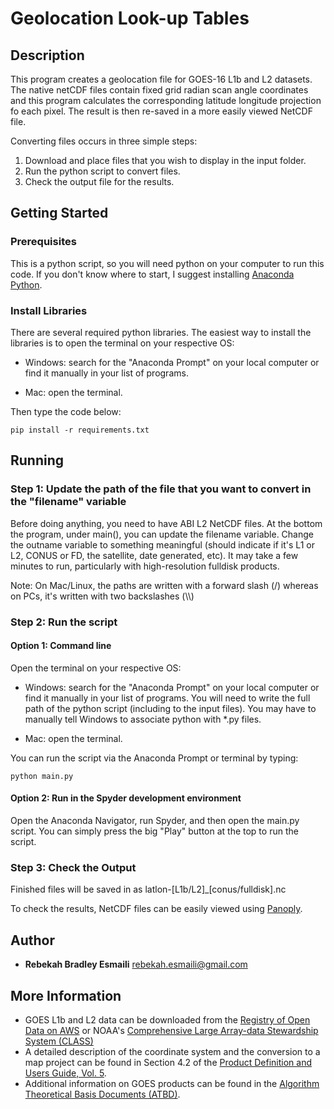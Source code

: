 # Geolocation Look-up Tables
## Description
This program creates a geolocation file for GOES-16 L1b and L2 datasets. The native netCDF files contain fixed grid radian scan angle coordinates and this program calculates the corresponding latitude longitude projection fo each pixel. The result is then re-saved in a more easily viewed NetCDF file.

Converting files occurs in three simple steps:
1. Download and place files that you wish to display in the input folder.
2. Run the python script to convert files.
3. Check the output file for the results.

## Getting Started
### Prerequisites
This is a python script, so you will need python on your computer to run this code. If you don't know where to start, I suggest installing [Anaconda Python](https://anaconda.org/anaconda/python).

### Install Libraries
There are several required python libraries. The easiest way to install the libraries is to open the terminal on your respective OS:

* Windows: search for the "Anaconda Prompt" on your local computer or find it manually in your list of programs.

* Mac: open the terminal.

Then type the code below:
```
pip install -r requirements.txt
```

## Running

### Step 1: Update the path of the file that you want to convert in the "filename" variable
Before doing anything, you need to have ABI L2 NetCDF files. At the bottom the program, under main(), you can update the filename variable. Change the outname variable to something meaningful (should indicate if it's L1 or L2, CONUS or FD, the satellite, date generated, etc). It may take a few minutes to run, particularly with high-resolution fulldisk products.

Note: On Mac/Linux, the paths are written with a forward slash (/) whereas on PCs, it's written with two backslashes (\\\\)

### Step 2: Run the script

#### Option 1: Command line
Open the terminal on your respective OS:
* Windows: search for the "Anaconda Prompt" on your local computer or find it manually in your list of programs. You will need to write the full path of the python script (including to the input files). You may have to manually tell Windows to associate python with \*.py files.

* Mac: open the terminal.

You can run the script via the Anaconda Prompt or terminal by typing:
```
python main.py
```

#### Option 2: Run in the Spyder development environment
Open the Anaconda Navigator, run Spyder, and then open the main.py script. You can simply press the big "Play" button at the top to run the script.

### Step 3: Check the Output
Finished files will be saved in as latlon-[L1b/L2]\_[conus/fulldisk].nc

To check the results, NetCDF files can be easily viewed using [Panoply](https://www.giss.nasa.gov/tools/panoply/).

## Author
* **Rebekah Bradley Esmaili** [rebekah.esmaili@gmail.com](mailto:rebekah.esmaili@gmail.com)

## More Information

* GOES L1b and L2 data can be downloaded from the [Registry of Open Data on AWS](https://registry.opendata.aws/noaa-goes/) or NOAA's [Comprehensive Large Array-data Stewardship System (CLASS)](https://www.class.noaa.gov/)
* A detailed description of the coordinate system and the conversion to a map project can be found in Section 4.2 of the [Product Definition and Users Guide, Vol. 5](www.goes-r.gov/products/docs/PUG-L2+-vol5.pdf).
* Additional information on GOES products can be found in the [Algorithm Theoretical Basis Documents (ATBD)](http://www.goes-r.gov/resources/docs.html).
